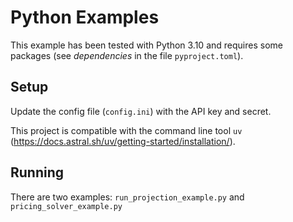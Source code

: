 # Python Examples

This example has been tested with Python 3.10 and requires some packages (see _dependencies_ in the file `pyproject.toml`).

## Setup

Update the config file (`config.ini`) with the API key and secret.

This project is compatible with the command line tool `uv` (https://docs.astral.sh/uv/getting-started/installation/).

## Running
There are two examples: `run_projection_example.py` and `pricing_solver_example.py`